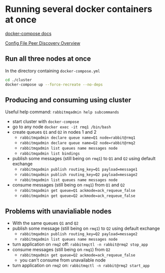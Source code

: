 #  Running several docker containers at once
[docker-compose docs](https://docs.docker.com/compose/)

[Config File Peer Discovery Overview](https://www.rabbitmq.com/cluster-formation.html#peer-discovery-classic-config)

## Run all three nodes at once
In the directory containing `docker-compose.yml`

```bash
cd ./cluster
docker-compose up --force-recreate --no-deps
```

## Producing and consuming using cluster
Useful help command: `rabbitmqadmin help subcommands`

* start cluster with `docker-compose`
* go to any node `docker exec -it rmq1 /bin/bash`
* create queues `Q1` and `Q2` in nodes 1 and 2
    * `rabbitmqadmin declare queue name=Q1 node=rabbit@rmq1`
    * `rabbitmqadmin declare queue name=Q2 node=rabbit@rmq2`
    * `rabbitmqadmin list queues name messages node`
    * `rabbitmqadmin list bindings`
* publish some messages (still being on `rmq1`) to `Q1` and `Q2` using default exchange
    * `rabbitmqadmin publish routing_key=Q1 payload=message1`
    * `rabbitmqadmin publish routing_key=Q2 payload=message2`
    * `rabbitmqadmin list queues name messages node`
* consume messages (still being on `rmq1`) from `Q1` and `Q2`
    * `rabbitmqadmin get queue=Q1 ackmode=ack_requeue_false`
    * `rabbitmqadmin get queue=Q2 ackmode=ack_requeue_false`


## Problems with unavialiable nodes
* With the same queues `Q1` and `Q2`
* publish some message (still being on `rmq1`) to `Q2` using default exchange
    * `rabbitmqadmin publish routing_key=Q2 payload=message2`
    * `rabbitmqadmin list queues name messages node`
* turn application on `rmq2` off: `rabbitmqctl -n rabbit@rmq2 stop_app`
* consume messages (still being on `rmq1`) from `Q2`
    * `rabbitmqadmin get queue=Q2 ackmode=ack_requeue_false`
    * you can't consume from unavailable node
* turn application on `rmq2` on: `rabbitmqctl -n rabbit@rmq2 start_app`
